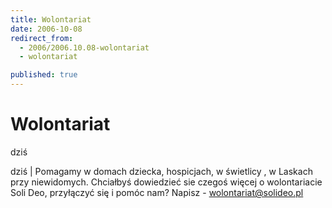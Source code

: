 ```yaml
---
title: Wolontariat
date: 2006-10-08
redirect_from: 
  - 2006/2006.10.08-wolontariat
  - wolontariat

published: true
---
```




# Wolontariat

<time>dziś</time>

dziś | Pomagamy w domach dziecka, hospicjach, w świetlicy , w Laskach przy niewidomych. Chciałbyś dowiedzieć sie czegoś więcej o wolontariacie Soli Deo, przyłączyć się i pomóc nam? Napisz - wolontariat@solideo.pl

<!--CONTENT FROM OLD SERVER (jos before 2013): dziś | Pomagamy w domach dziecka, hospicjach, w świetlicy , w Laskach przy niewidomych. Chciałbyś dowiedzieć sie czegoś więcej o wolontariacie Soli Deo, przyłączyć się i pomóc nam? Napisz - wolontariat@solideo.pl
-->

<!--{{json:{"created_date":"2006-10-08 22:50:01","publish_down":"0000-00-00 00:00:00","id":"386"}}}-->